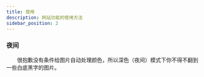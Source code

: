 ```yaml
---
title: 使用
description: 网站功能的使用方法
sidebar_position: 2
---
```


### 夜间

&emsp;&emsp;很抱歉没有条件给图片自动处理颜色，所以深色（夜间）模式下你不得不翻到一些白底黑字的图片。